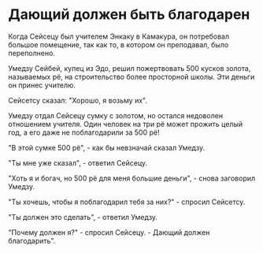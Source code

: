 # Дающий должен быть благодарен

Когда Сейсецу был учителем Энкаку в Камакура, он потребовал большое помещение, так как то, в котором он преподавал, было переполнено.

Умедзу Сейбей, купец из Эдо, решил пожертвовать 500 кусков золота, называемых рё, на строительство более просторной школы. Эти деньги он принес учителю.

Сейсетсу сказал: "Хорошо, я возьму их".

Умедзу отдал Сейсецу сумку с золотом, но остался недоволен отношением учителя. Один человек на три рё может прожить целый год, а его даже не поблагодарили за 500 рё!

"В этой сумке 500 рё", - как бы невзначай сказал Умедзу.

"Ты мне уже сказал", - ответил Сейсецу.

"Хоть я и богач, но 500 рё для меня большие деньги", - снова заговорил Умедзу.

"Ты хочешь, чтобы я поблагодарил тебя за них?" - спросил Сейсетсу.

"Ты должен это сделать", - ответил Умедзу.

"Почему должен я?" - спросил Сейсецу. - Дающий должен благодарить".
